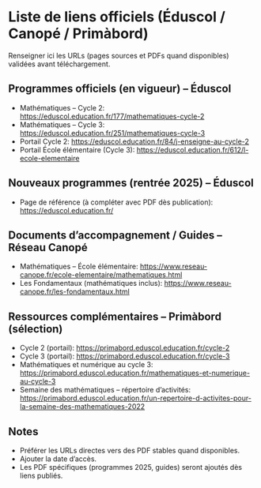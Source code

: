 # Liste de liens officiels (Éduscol / Canopé / Primàbord)

Renseigner ici les URLs (pages sources et PDFs quand disponibles) validées avant téléchargement.

## Programmes officiels (en vigueur) – Éduscol
- Mathématiques – Cycle 2: https://eduscol.education.fr/177/mathematiques-cycle-2
- Mathématiques – Cycle 3: https://eduscol.education.fr/251/mathematiques-cycle-3
- Portail Cycle 2: https://eduscol.education.fr/84/j-enseigne-au-cycle-2
- Portail École élémentaire (Cycle 3): https://eduscol.education.fr/612/l-ecole-elementaire

## Nouveaux programmes (rentrée 2025) – Éduscol
- Page de référence (à compléter avec PDF dès publication): https://eduscol.education.fr/

## Documents d’accompagnement / Guides – Réseau Canopé
- Mathématiques – École élémentaire: https://www.reseau-canope.fr/ecole-elementaire/mathematiques.html
- Les Fondamentaux (mathématiques inclus): https://www.reseau-canope.fr/les-fondamentaux.html

## Ressources complémentaires – Primàbord (sélection)
- Cycle 2 (portail): https://primabord.eduscol.education.fr/cycle-2
- Cycle 3 (portail): https://primabord.eduscol.education.fr/cycle-3
- Mathématiques et numérique au cycle 3: https://primabord.eduscol.education.fr/mathematiques-et-numerique-au-cycle-3
- Semaine des mathématiques – répertoire d’activités: https://primabord.eduscol.education.fr/un-repertoire-d-activites-pour-la-semaine-des-mathematiques-2022

## Notes
- Préférer les URLs directes vers des PDF stables quand disponibles.
- Ajouter la date d’accès.
- Les PDF spécifiques (programmes 2025, guides) seront ajoutés dès liens publiés.

